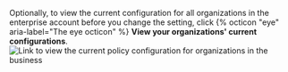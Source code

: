 Optionally, to view the current configuration for all organizations in the enterprise account before you change the setting, click {% octicon "eye" aria-label="The eye octicon" %} **View your organizations' current configurations**.
![Link to view the current policy configuration for organizations in the business](/assets/images/help/business-accounts/view-current-policy-implementation-link.png)
